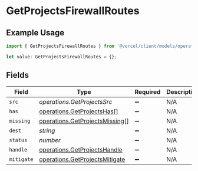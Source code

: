 # GetProjectsFirewallRoutes

## Example Usage

```typescript
import { GetProjectsFirewallRoutes } from '@vercel/client/models/operations';

let value: GetProjectsFirewallRoutes = {};
```

## Fields

| Field      | Type                                                                             | Required           | Description |
| ---------- | -------------------------------------------------------------------------------- | ------------------ | ----------- |
| `src`      | _operations.GetProjectsSrc_                                                      | :heavy_minus_sign: | N/A         |
| `has`      | [operations.GetProjectsHas](../../models/operations/getprojectshas.md)[]         | :heavy_minus_sign: | N/A         |
| `missing`  | [operations.GetProjectsMissing](../../models/operations/getprojectsmissing.md)[] | :heavy_minus_sign: | N/A         |
| `dest`     | _string_                                                                         | :heavy_minus_sign: | N/A         |
| `status`   | _number_                                                                         | :heavy_minus_sign: | N/A         |
| `handle`   | [operations.GetProjectsHandle](../../models/operations/getprojectshandle.md)     | :heavy_minus_sign: | N/A         |
| `mitigate` | [operations.GetProjectsMitigate](../../models/operations/getprojectsmitigate.md) | :heavy_minus_sign: | N/A         |
